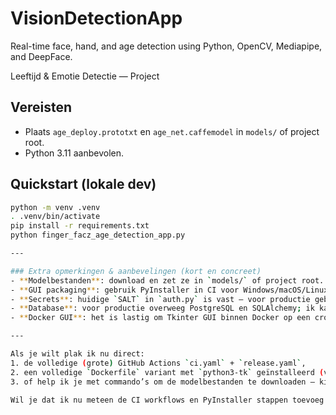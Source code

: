 # VisionDetectionApp
Real-time face, hand, and age detection using Python, OpenCV, Mediapipe, and DeepFace.

 Leeftijd & Emotie Detectie — Project

## Vereisten
- Plaats `age_deploy.prototxt` en `age_net.caffemodel` in `models/` of project root.
- Python 3.11 aanbevolen.

## Quickstart (lokale dev)
```bash
python -m venv .venv
. .venv/bin/activate
pip install -r requirements.txt
python finger_facz_age_detection_app.py

---

### Extra opmerkingen & aanbevelingen (kort en concreet)
- **Modelbestanden**: download en zet ze in `models/` of project root. Zonder die bestanden kan de app niet starten — de code meldt dat expliciet.
- **GUI packaging**: gebruik PyInstaller in CI voor Windows/macOS/Linux builds; ik kan het CI-script genereren als je wilt.
- **Secrets**: huidige `SALT` in `auth.py` is vast — voor productie gebruik per-user salt of een veilige salt-generatie en opslag.
- **Database**: voor productie overweeg PostgreSQL en SQLAlchemy; ik kan migratiescripts toevoegen.
- **Docker GUI**: het is lastig om Tkinter GUI binnen Docker op een cross-platform manier te draaien — voor GUI-distributie: bouw OS-specifieke installer via PyInstaller en GitHub Actions.

---

Als je wilt plak ik nu direct:  
1. de volledige (grote) GitHub Actions `ci.yaml` + `release.yaml`,  
2. een volledige `Dockerfile` variant met `python3-tk` geïnstalleerd (voor GUI in Linux + X11 forwarding),  
3. of help ik je met commando’s om de modelbestanden te downloaden — kies wat je nu wilt.

Wil je dat ik nu meteen de CI workflows en PyInstaller stappen toevoeg (dan presenteer ik twee workflow bestanden en een `pyinstaller.spec` voorbeeld)?